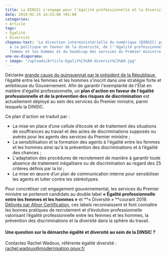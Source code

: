 ```yaml
---
title: La DINSIC s'engage pour l'égalité professionnelle et la diversité
date: 2019-02-25 14:53:00 +01:00
categories:
- Article
tags:
- Egalité
- Diversité
chapeau-text: 'La direction interministérielle du numérique (DINSIC) participe pleinement
  à la politique en faveur de la diversité, de l''égalité professionnelle entre les
  femmes et les hommes et du handicap des services du Premier ministre. '
une-ou-diaporama:
- image: "/uploads/Article-Egalit%C3%A9-diversit%C3%A9.jpg"
---
```


Déclarée [grande cause du quinquennat par le président de la République,](https://grande-cause-quinquennat.gouv.fr/) l’égalité entre les femmes et les hommes s’inscrit dans une stratégie forte et ambitieuse du Gouvernement. Afin de garantir l'exemplarité de l'État en matière d'égalité professionnelle, un **plan d'action en faveur de l'égalité professionnelle et de la prévention des risques de discrimination** est actuellement déployé au sein des services du Premier ministre, parmi lesquels la DINSIC. 

Ce plan d'action se traduit par :
* La mise en place d’une cellule d’écoute et de traitement des situations de souffrances au travail et des actes de discriminations supposés ou avérés pour les agents des services du Premier ministre ;
* La sensibilisation et la formation des agents à l'égalité entre les femmes et les hommes ainsi qu'à la prévention des discriminations et à l’égalité des chances  ;
* L'adaptation des procédures de recrutement de manière à garantir toute absence de traitement inégalitaire ou de discrimination au regard des 25 critères définis par la loi ;
* La mise en œuvre d’un plan de communication interne pour sensibiliser les agents et lutter contre les stéréotypes.

Pour concrétiser cet engagement gouvernemental, les services du Premier ministre se porteront candidats au double label **« Égalité professionnelle entre les femmes et les hommes »** et **« Diversité » **courant 2019. [Délivrés par Afnor Certification,](https://certification.afnor.org/ressources-humaines/alliance-label-diversite-label-egalite-professionnelle) ces labels reconnaissent et font connaître les bonnes pratiques de recrutement et d’évolution professionnelle valorisant l’égalité professionnelle entre les femmes et les hommes,  la prévention des discriminations et la diversité dans la sphère du travail.

#### Une question sur la démarche égalité et diversité au sein de la DINSIC ?

Contactez Rachel Wadoux, référente égalité diversité : [rachel.wadoux@modernisation.gouv.fr](rachel.wadoux@modernisation.gouv.fr)
